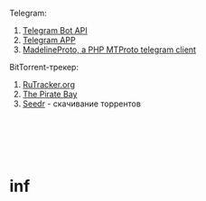 Telegram: <br>

1. [Telegram Bot API](https://core.telegram.org/bots/api#available-methods) <br>
2. [Telegram APP](https://my.telegram.org/auth?to=apps) <br>
3. [MadelineProto, a PHP MTProto telegram client](https://docs.madelineproto.xyz/) <br>

BitTorrent-трекер: <br>

1. [RuTracker.org](https://rutracker.org/) <br>
2. [The Pirate Bay](https://thepiratebay.party/) <br>
3. [Seedr](https://www.seedr.cc/) - скачивание торрентов<br>
 <br>
 <br>
 <br>
 <br>



















# inf
